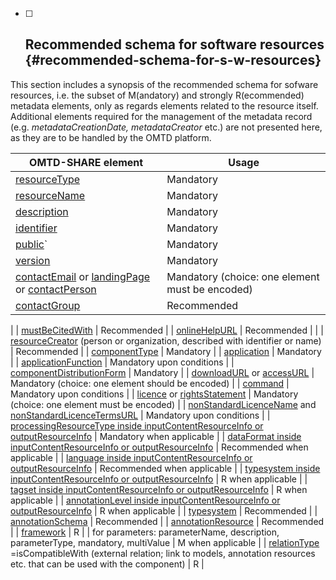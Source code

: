 * [ ] ## Recommended schema for software resources {#recommended-schema-for-s-w-resources}

This section includes a synopsis of the recommended schema for sofware resources, i.e. the subset of M\(andatory\) and strongly R\(ecommended\) metadata elements, only as regards elements related to the resource itself. Additional elements required for the management of the metadata record \(e.g. _metadataCreationDate, metadataCreator_ etc.\) are not presented here, as they are to be handled by the OMTD platform.

| OMTD-SHARE element | Usage |
| --- | --- |
| [resourceType](/components_resourceType.md) | Mandatory |
| [resourceName](/components_resourceName.md) | Mandatory |
| [description](/components_description.md) | Mandatory |
| [identifier](/components_identifier.md) | Mandatory |
| [public](/public)\` | Mandatory |
| [version](/components_version.md) | Mandatory |
| [contactEmail](/components_contactEmail.md) or [landingPage ](/components_landingPage.md)or [contactPerson](/components_contactPerson.md) | Mandatory \(choice: one element must be encoded\) |
| [contactGroup](/components_contactGroup.md) | Recommended |
|
| [mustBeCitedWith](/components_mustBeCitedWith.md) | Recommended |
| [onlineHelpURL](/components_onlineHelpURL.md) | Recommended |
|
| [resourceCreator](/components_resourceCreator.md) \(person or organization, described with identifier or name\) | Recommended |
| [componentType](/components_componentType.md) | Mandatory |
| [application](/components_application.md) | Mandatory |
| [applicationFunction](/components_applicationFunction.md) | Mandatory upon conditions |
| [componentDistributionForm](/components_componentDistributionForm.md) | Mandatory |
| [downloadURL](/components_downloadURL.md) or [accessURL](/components_accessURL.md) | Mandatory \(choice: one element should be encoded\)  |
| [command](/components_command.md) | Mandatory upon conditions |
| [licence](/components_licence.md) or [rightsStatement](/components_rightsStatement.md) | Mandatory (choice: one element must be encoded\)  |
| [nonStandardLicenceName](/components_nonStandardLicenceName.md) and  [nonStandardLicenceTermsURL](/components_nonStandardLicenceTermsURL.md) | Mandatory upon conditions |
| [processingResourceType inside inputContentResourceInfo or outputResourceInfo](/components_resourceType_inside_inputContentResourceInfo_or_outputResourceInfo.md) | Mandatory when applicable |
| [dataFormat inside inputContentResourceInfo or outputResourceInfo](/components_dataFormat_inside_inputContentResourceInfo_or_outputResourceInfo.md) | Recommended when applicable |
| [language inside inputContentResourceInfo or outputResourceInfo](/components_language_inside_inputContentResourceInfo_or_outputResourceInfo.md) | Recommended when applicable |
| [typesystem inside inputContentResourceInfo or outputResourceInfo](/components_typesystem_inside_inputContentResourceInfo_or_outputResourceInfo.md) | R when applicable |
| [tagset inside inputContentResourceInfo or outputResourceInfo](/components_tagset_inside_inputContentResourceInfo_or_outputResourceInfo.md) | R when applicable |
| [annotationLevel inside inputContentResourceInfo or outputResourceInfo](/components_annotationLevel_inside_inputContentResourceInfo_or_outputResourceInfo.md) | R when applicable |
| [typesystem](/components_typesystem_inside_componentDependencies.md) | Recommended |
| [annotationSchema](/components_anotationSchema_inside_componentDependencies.md) | Recommended |
| [annotationResource](/components_annotationResource_inside_componentDependencies.md) | Recommended |
| [framework](/components_framework.md) | R |
| for parameters: parameterName, description, parameterType, mandatory, multiValue | M when applicable |
| [relationType](/compoments_relationType.md) =isCompatibleWith \(external relation; link to models, annotation resources etc. that can be used with the component\) | R |



